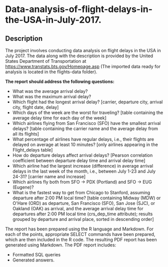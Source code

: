 # Data-analysis-of-flight-delays-in-the-USA-in-July-2017.

## Description

The project involves conducting data analysis on flight delays in the USA in July 2017. The data along with the description is provided by the United States Department of Transportation at https://www.transtats.bts.gov/Homepage.asp (The imported data ready for analysis is located in the flights-data folder).

**The report should address the following questions:**
- What was the average arrival delay?
- What was the maximum arrival delay?
- Which flight had the longest arrival delay? [carrier, departure city, arrival city, flight date, delay]
- Which days of the week are the worst for traveling? [table containing the average delay time for each day of the week]
- Which airlines flying from San Francisco (SFO) have the smallest arrival delays? [table containing the carrier name and the average delay from all its flights]
- What percentage of airlines have regular delays, i.e., their flights are delayed on average at least 10 minutes? [only airlines appearing in the Flight_delays table]
- How do departure delays affect arrival delays? [Pearson correlation coefficient between departure delay time and arrival delay time]
- Which airline had the largest increase (difference) in average arrival delays in the last week of the month, i.e., between July 1-23 and July 24-31? [carrier name and increase]
- Which airlines fly both from SFO → PDX (Portland) and SFO → EUG (Eugene)?
- What is the fastest way to get from Chicago to Stanford, assuming departure after 2:00 PM local time? [table containing Midway (MDW) or O'Hare (ORD) as departure, San Francisco (SFO), San Jose (SJC), or Oakland (OAK) as arrival, and the average arrival delay time for departures after 2:00 PM local time (crs_dep_time attribute); results grouped by departure and arrival place, sorted in descending order]

The report has been prepared using the R language and Markdown.
For each of the points, appropriate SELECT commands have been prepared, which are then included in the R code.
The resulting PDF report has been generated using Markdown. The PDF report includes:
- Formatted SQL queries
- Generated answers.
